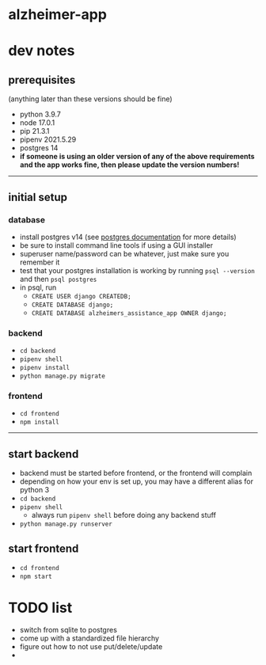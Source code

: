 # alzheimer-app


# dev notes

## prerequisites
(anything later than these versions should be fine)
- python 3.9.7
- node 17.0.1
- pip 21.3.1
- pipenv 2021.5.29
- postgres 14
- **if someone is using an older version of any of the above requirements and the app works fine, then please update the version numbers!**

-----------------

## initial setup

### database
- install postgres v14 (see [postgres documentation](https://www.postgresql.org/docs/14/install-binaries.html) for more details)
- be sure to install command line tools if using a GUI installer
- superuser name/password can be whatever, just make sure you remember it
- test that your postgres installation is working by running `psql --version` and then `psql postgres`
- in psql, run
  - `CREATE USER django CREATEDB;`
  - `CREATE DATABASE django;`
  - `CREATE DATABASE alzheimers_assistance_app OWNER django;`
### backend
- `cd backend`
- `pipenv shell`
- `pipenv install`
- `python manage.py migrate`

### frontend
- `cd frontend`
- `npm install`

-----------------

## start backend
- backend must be started before frontend, or the frontend will complain
- depending on how your env is set up, you may have a different alias for python 3
- `cd backend`
- `pipenv shell`
  - always run `pipenv shell` before doing any backend stuff
- `python manage.py runserver`

## start frontend
- `cd frontend`
- `npm start`



# TODO list
- switch from sqlite to postgres
- come up with a standardized file hierarchy
- figure out how to not use put/delete/update
-